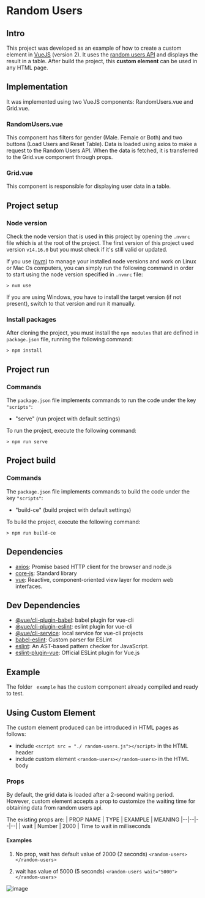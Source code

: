
# Random Users

## Intro

This project was developed as an example of how to create a custom element in [VueJS](https://vuejs.org/) (version 2). It uses the [random users API](https://randomuser.me/api/) and displays the result in a table. After build the project, this **custom element** can be used in any HTML page.

## Implementation

It was implemented using two VueJS components: RandomUsers.vue and Grid.vue.

### RandomUsers.vue

This component has filters for gender (Male. Female or Both) and two buttons (Load Users and Reset Table).  Data is loaded using axios to make a request to the Random Users API. When the data is fetched, it is transferred to the Grid.vue component through props.

### Grid.vue
This component is responsible for displaying user data in a table.

## Project setup

### Node version

Check the node version that is used in this project by opening the `.nvmrc` file which is at the root of the project. The first version of this project used version `v14.16.0` but you must check if it's still valid or updated.

If you use ([nvm](https://github.com/nvm-sh/nvm)) to manage your installed node versions and work on Linux or Mac Os computers, you can simply run the following command in order to start using the node version specified in `.nvmrc` file:

```
> nvm use
```

If you are using Windows, you have to install the target version (if not present), switch to that version and run it manually.


### Install packages

After cloning the project, you must install the `npm modules` that are defined in `package.json` file, running the following command:

```
> npm install
```

## Project run

### Commands

The `package.json` file implements commands to run the code under the key `"scripts"`:

-   "serve" (run project with default  settings)

To run the project, execute  the following command:

```
> npm run serve
```
## Project build

### Commands

The `package.json` file implements commands to build the code under the key `"scripts"`:

-   "build-ce" (build project with default  settings)

To build the project, execute  the following command:

```
> npm run build-ce
```

## Dependencies

- [axios](https://ghub.io/axios): Promise based HTTP client for the browser and node.js
- [core-js](https://ghub.io/core-js): Standard library
- [vue](https://ghub.io/vue): Reactive, component-oriented view layer for modern web interfaces.

## Dev Dependencies

- [@vue/cli-plugin-babel](https://ghub.io/@vue/cli-plugin-babel): babel plugin for vue-cli
- [@vue/cli-plugin-eslint](https://ghub.io/@vue/cli-plugin-eslint): eslint plugin for vue-cli
- [@vue/cli-service](https://ghub.io/@vue/cli-service): local service for vue-cli projects
- [babel-eslint](https://ghub.io/babel-eslint): Custom parser for ESLint
- [eslint](https://ghub.io/eslint): An AST-based pattern checker for JavaScript.
- [eslint-plugin-vue](https://ghub.io/eslint-plugin-vue): Official ESLint plugin for Vue.js


## Example
The folder `` example`` has the custom component already compiled and ready to test.

## Using Custom Element
The custom element produced can be introduced in HTML pages as follows:

-   include `<script src = "./ random-users.js"></script>` in the HTML header
-   include custom element `<random-users></random-users>` in the HTML body

### Props

By default, the grid data is loaded after a 2-second waiting period. However, <random-users> custom element accepts a prop to customize the waiting time for obtaining data from random users api.

The existing props are:
| PROP NAME | TYPE | EXAMPLE | MEANING
|--|--|--|--|
| wait | Number | 2000 | Time to wait in milliseconds

#### Examples

1. No prop, wait has default value of 2000 (2 seconds)
   `<random-users></random-users>`

2. wait has value of 5000 (5 seconds)
   `<random-users wait="5000"></random-users>`

![image](https://user-images.githubusercontent.com/22508733/173244054-66756c68-6410-4cbe-bce2-c9fea8c8e2ab.png)   
